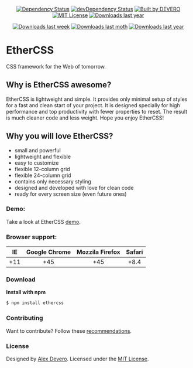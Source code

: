 <p align="center">
  <!-- [![Build Status](https://circleci.com/gh/alexdevero/EtherCSS.svg?style=shield&circle-token=:circle-token)](https://circleci.com/gh/alexdevero/EtherCSS/) -->  
  <a href="https://david-dm.org/alexdevero/EtherCSS"><img alt="Dependency Status" src="https://david-dm.org/alexdevero/EtherCSS.svg?style=flat"></a>
  <a href="https://david-dm.org/alexdevero/EtherCSS?type=dev"><img alt="devDependency Status" src="https://david-dm.org/alexdevero/EtherCSS/dev-status.svg?style=flat"></a>
  <a href="https://alexdevero.com"><img alt="Built by DEVERO" src="https://img.shields.io/badge/built%20by-DEVERO-brightgreen.svg?colorB=d30320"></a>
  <a href="http://opensource.org/licenses/MIT"><img alt="MIT License" src="https://img.shields.io/npm/l/express.svg"></a>
  <a href="#"><img alt="Downloads last year" src="https://img.shields.io/github/release/alexdevero/EtherCSS.svg"></a>
</p>

<p align="center">
  <a href="#"><img alt="Downloads last week" src="https://img.shields.io/npm/dw/localeval.svg"></a>
  <a href="#"><img alt="Downloads last moth" src="https://img.shields.io/npm/dm/localeval.svg"></a>
  <a href="#"><img alt="Downloads last year" src="https://img.shields.io/npm/dy/localeval.svg"></a>
</p>

# EtherCSS
CSS framework for the Web of tomorrow.

## Why is EtherCSS awesome?
EtherCSS is lightweight and simple. It provides only minimal setup of styles for a fast and clean start of your project. It is designed specially for high performance and top productivity with fewer properties to reset. The result is much cleaner code and less weight. Hope you enjoy EtherCSS!

## Why you will love EtherCSS?
- small and powerful
- lightweight and flexible
- easy to customize
- flexible 12-column grid
- flexible 24-column grid
- contains only necessary styling
- designed and developed with love for clean code
- ready for every screen size (even future ones)

### Demo:
Take a look at EtherCSS [demo](http://ethercss.alexdevero.com/example/example.html).

### Browser support:
| IE    | Google Chrome  | Mozzila Firefox | Safari |
| :---: | :------------: | :-------------: | :----: |
|  +11  |  +45           |  +45            | +8.4   |

### Download
**Install with npm**
```sh
$ npm install ethercss
```

<!-- 
### Table of Contents
Todo:
- [Getting Started](https://github.com/alexdevero/EtherCSS#getting-started)
- [Typography](https://github.com/alexdevero/EtherCSS#typography)
- [Blockquotes](https://github.com/alexdevero/EtherCSS#blockquotes)
- [Buttons](https://github.com/alexdevero/EtherCSS#buttons)
- [Lists](https://github.com/alexdevero/EtherCSS#lists)
- [Forms](https://github.com/alexdevero/EtherCSS#forms)
- [Tables](https://github.com/alexdevero/EtherCSS#tables)
- [Grids](https://github.com/alexdevero/EtherCSS#grids)
- [Codes](https://github.com/alexdevero/EtherCSS#codes)
- [Utilities](https://github.com/alexdevero/EtherCSS#utilities)
- [Tips](https://github.com/alexdevero/EtherCSS#tips)
- [Browser Support](https://github.com/alexdevero/EtherCSS#browser-support)
- [Examples](https://github.com/alexdevero/EtherCSS#examples) -->

### Contributing
Want to contribute? Follow these [recommendations](https://github.com/alexdevero/EtherCSS/blob/master/contributing.md).

### License
Designed by [Alex Devero](http://www.alexdevero.com). Licensed under the [MIT License](https://github.com/alexdevero/EtherCSS/blob/master/LICENSE.md).
